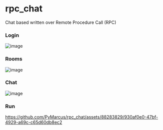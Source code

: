 # rpc_chat
Chat based written over Remote Procedure Call (RPC)

### Login

![image](https://github.com/PyMarcus/rpc_chat/assets/88283829/572a84d0-495d-4577-a8f5-7f065d413389)

### Rooms

![image](https://github.com/PyMarcus/rpc_chat/assets/88283829/db38f738-8073-47ed-a5ff-9f1d5ea66615)

### Chat

![image](https://github.com/PyMarcus/rpc_chat/assets/88283829/46f99275-eebd-4481-88ba-62fbe1783125)

### Run

https://github.com/PyMarcus/rpc_chat/assets/88283829/930af0e0-47bf-4929-a69c-c65d60db8ec2



